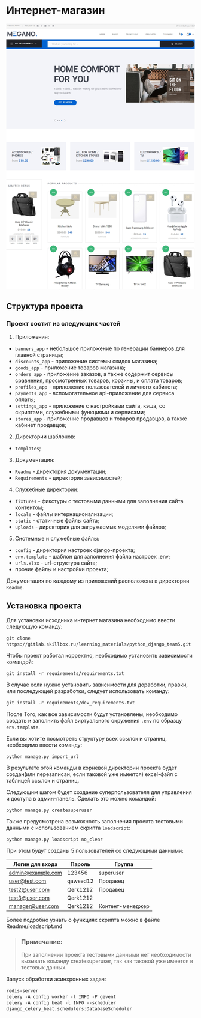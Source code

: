 # Интернет-магазин
![Иллюстрация к проекту](static/assets/img/preview/main_page.jpg)

## Структура проекта
### Проект состит из следующих частей
1. Приложения:
 - `banners_app` - небольшое приложение по генерации баннеров для главной страницы;
 - `discounts_app` - приложение системы скидок магазина;
 - `goods_app` - приложение товаров магазина;
 - `orders_app` - приложение заказов, а также содержит сервисы сравнения, просмотренных товаров, корзины, и оплата
   товаров;
 - `profiles_app` - приложение пользователей и личного кабинета;
 - `payments_app` - вспомогательное api-приложение для сервиса оплаты;
 - `settings_app` - приложение с настройками сайта, кэша, со скриптами, служебными функциями и сервисами;
 - `stores_app` - приложение продавцов и товаров продавцов, а также кабинет продавцов;
2. Директории шаблонов:
 - `templates`;
3. Документация:
 - `Readme` - директория документации;
 - `Requirements` - директория зависимостей;
4. Служебные директории:
 - `fixtures` - фикстуры с тестовыми данными для заполнения сайта контентом;
 - `locale` - файлы интернационализации;
 - `static` - статичные файлы сайта;
 - `uploads` - директория для загружаемых моделями файлов;
5. Системные и служебные файлы:
 - `config` - директория настроек django-проекта;
 - `env.template` - шаблон для заполнения файла настроек .env;
 - `urls.xlsx` - url-структура сайта;
 - прочие файлы и настройки проекта;

Документация по каждому из приложений расположена в директории `Readme`.

## Установка проекта
Для установки исходника интернет магазина необходимо ввести следующую команду:
```
git clone https://gitlab.skillbox.ru/learning_materials/python_django_team5.git
```
Чтобы проект работал корректно, необходимо установить зависимости командой:
```
git install -r requirements/requirements.txt
```
В случае если нужно установить зависимости для доработки, правки, или последующей разработки, следует использовать команду:
```
git install -r requirements/dev_requirements.txt
```
После Того, как все зависимости будут установлены, необходимо создать и заполнить файл виртуального окружения `.env` по образцу `env.template`.

Если вы хотите посмотреть структуру всех ссылок и страниц, необходимо ввести команду:
```
python manage.py import_url
```
В результате этой команды в корневой директории проекта будет создан(или перезаписан, если таковой уже имеется) excel-файл с таблицей ссылок и страниц.

Следующим шагом будет создание суперпользователя для управления и доступа в админ-панель. Сделать это можно командой:
```
python manage.py createsuperuser
```
Также предусмотрена возможность заполнения проекта тестовыми данными с использованием скрипта `loadscript`:
```
python manage.py loadscript no_clear
```
При этом будут созданы 5 пользователей со следующими данными:

| Логин для входа   | Пароль   | Группа         |
|-------------------|----------|----------------|
| admin@example.com | 123456   | superuser      |
| user@test.com     | qawsed12 | Продавец       |
| test2@user.com    | Qerk1212 | Продавец       |
| test3@user.com    | Qerk1212 |                |
| manager@user.com  | Qerk1212 | Контент-менеджер |

Более подробно узнать о функциях скрипта можно в файле Readme/loadscript.md 
> ### Примечание:
> При заполнении проекта тестовыми данными нет необходимости вызывать команду createsuperuser, так как таковой уже имеется в тестовых данных. 

Запуск обработки асинхронных задач:
```
redis-server
celery -A config worker -l INFO -P gevent
celery -A config beat -l INFO --scheduler django_celery_beat.schedulers:DatabaseScheduler
```
